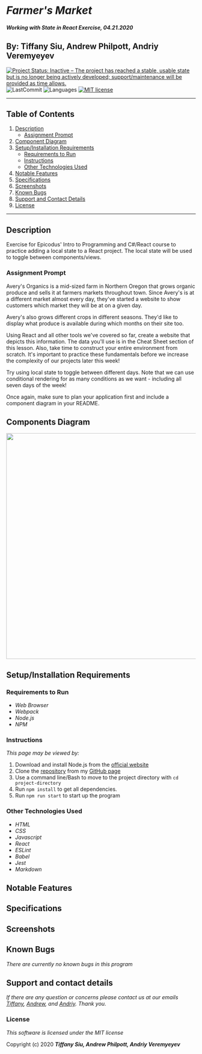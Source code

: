 # _Farmer's Market_

#### _Working with State in React Exercise, 04.21.2020_

## By: **Tiffany Siu, Andrew Philpott, Andriy Veremyeyev**

<!-- [![Project Status: WIP – Initial development is in progress, but there has not yet been a stable, usable release suitable for the public.](https://www.repostatus.org/badges/latest/wip.svg)](https://www.repostatus.org/#wip) -->

[![Project Status: Inactive – The project has reached a stable, usable state but is no longer being actively developed; support/maintenance will be provided as time allows.](https://www.repostatus.org/badges/latest/inactive.svg)](https://www.repostatus.org/#inactive)
![LastCommit](https://img.shields.io/github/last-commit/Andrew-Philpott/farmers-market)
![Languages](https://img.shields.io/github/languages/top/Andrew-Philpott/farmers-market)
[![MIT license](https://img.shields.io/badge/License-MIT-orange.svg)](https://lbesson.mit-license.org/)

---

## Table of Contents

1. [Description](#description)
   - [Assignment Prompt](#assignment-prompt)
2. [Component Diagram](#component-diagram)
3. [Setup/Installation Requirements](#setup/installation-requirements)
   - [Requirements to Run](#requirements-to-run)
   - [Instructions](#instructions)
   - [Other Technologies Used](#other-technologies-used)
4. [Notable Features](#notable-features)
5. [Specifications](#specifications)
6. [Screenshots](#screenshots)
7. [Known Bugs](#known-bugs)
8. [Support and Contact Details](#support-and-contact-details)
9. [License](#license)

---

## Description

Exercise for Epicodus' Intro to Programming and C#/React course to practice adding a local state to a React project. The local state will be used to toggle between components/views.

### Assignment Prompt

Avery's Organics is a mid-sized farm in Northern Oregon that grows organic produce and sells it at farmers markets throughout town. Since Avery's is at a different market almost every day, they've started a website to show customers which market they will be at on a given day.

Avery's also grows different crops in different seasons. They'd like to display what produce is available during which months on their site too.

Using React and all other tools we've covered so far, create a website that depicts this information. The data you'll use is in the Cheat Sheet section of this lesson. Also, take time to construct your entire environment from scratch. It's important to practice these fundamentals before we increase the complexity of our projects later this week!

Try using local state to toggle between different days. Note that we can use conditional rendering for as many conditions as we want - including all seven days of the week!

Once again, make sure to plan your application first and include a component diagram in your README.

## Components Diagram

<img style="width:600px" src="{process.env.PUBLIC_URL + './public/img/farmers-market.jpg'}"/>

## Setup/Installation Requirements

### Requirements to Run

- _Web Browser_
- _Webpack_
- _Node.js_
- _NPM_

### Instructions

_This page may be viewed by:_

1. Download and install Node.js from the [official website](https://nodejs.org/en/download/)
2. Clone the [repository](https://github.com/Andrew-Philpott/farmers-market) from my [GitHub page](https://github.com/Andrew-Philpott)
3. Use a command line/Bash to move to the project directory with `cd project-directory`
4. Run `npm install` to get all dependencies.
5. Run `npm run start` to start up the program

### Other Technologies Used

- _HTML_
- _CSS_
- _Javascript_
- _React_
- _ESLint_
- _Babel_
- _Jest_
- _Markdown_

## Notable Features

<!-- _features that make project stand out_ -->

## Specifications

<!-- <details>
  <summary>Click to expand to view specifications</summary>

| Specification | Input | Output |
| :-------------     | :------------- | :------------- |
| **The program displays welcome message and menu with prices** | Application start | Welcome message and menu displayed |
| **The program displays special deals in readable format** | Application start | Special deals displayed ("Buy 2, get 1 free" "3 for $5") |
| **The program takes input of user that is not an integer, then assume 0 ordered** | Bread="aaa", Pastry="" | Bread=0, Pastry=0 |
| **The program takes number of loaves of bread and pastries and displays totals** | Bread=4, Pastry=4 | Bread=$20, Pastry=$8, Total=$28 |
| **If input qualifies for special deals, costs calculated using discounted price** | Bread=3, Pastry=3 | Bread=$10, Pastry=$5, Total=$15 |

</details> -->

## Screenshots

<!-- _Here is a snippet of what the input looks like:_

![Snippet of input fields](img/snippet1.png)

_Here is a preview of what the output looks like:_

![Snippet of output box](img/snippet2.png) -->

<!-- _{Show pictures using ![alt text](image.jpg), show what library does as concisely as possible but don't need to explain how project solves problem from `code`_ -->

## Known Bugs

_There are currently no known bugs in this program_

## Support and contact details

_If there are any question or concerns please contact us at our emails [Tiffany](mailto:tsiu88@gmail.com), [Andrew](mailto:#), and [Andriy](mailto:belyybrat@gmail.com). Thank you._

### License

_This software is licensed under the MIT license_

Copyright (c) 2020 **_Tiffany Siu, Andrew Philpott, Andriy Veremyeyev_**
